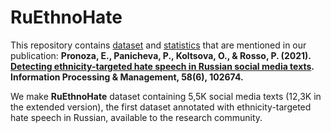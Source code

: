 # RuEthnoHate

This repository contains [dataset](./dataset/) and [statistics](./statistics/) that are mentioned in our publication: **Pronoza, E., Panicheva, P., Koltsova, O., & Rosso, P. (2021). [Detecting ethnicity-targeted hate speech in Russian social media texts](https://www.sciencedirect.com/science/article/abs/pii/S0306457321001606). Information Processing & Management, 58(6), 102674.**

We make **RuEthnoHate** dataset containing 5,5K social media texts (12,3K in the extended version), the first dataset annotated with ethnicity-targeted hate speech in Russian, available to the research community.
